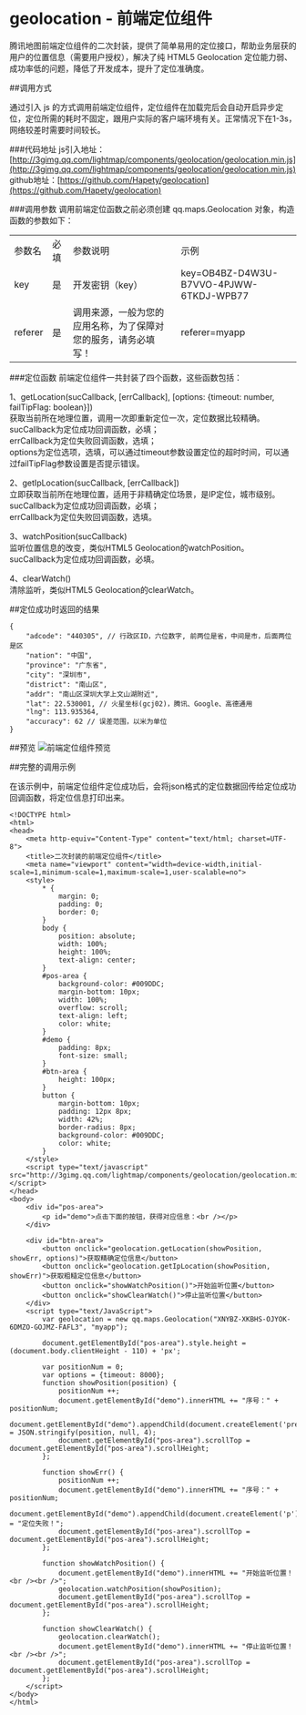 # geolocation - 前端定位组件
腾讯地图前端定位组件的二次封装，提供了简单易用的定位接口，帮助业务层获的用户的位置信息（需要用户授权），解决了纯 HTML5 Geolocation 定位能力弱、成功率低的问题，降低了开发成本，提升了定位准确度。

##调用方式

通过引入 js 的方式调用前端定位组件，定位组件在加载完后会自动开启异步定位，定位所需的耗时不固定，跟用户实际的客户端环境有关。正常情况下在1-3s，网络较差时需要时间较长。

###代码地址
js引入地址：[http://3gimg.qq.com/lightmap/components/geolocation/geolocation.min.js](http://3gimg.qq.com/lightmap/components/geolocation/geolocation.min.js)  
github地址：[https://github.com/Hapety/geolocation](https://github.com/Hapety/geolocation)

###调用参数
调用前端定位函数之前必须创建 qq.maps.Geolocation 对象，构造函数的参数如下：

<table>
   <tr>
      <td>参数名</td>
      <td>必填</td>
      <td>参数说明</td>
      <td>示例</td>
   </tr>
   <tr>
      <td>key</td>
      <td>是</td>
      <td>开发密钥（key）</td>
      <td>key=OB4BZ-D4W3U-B7VVO-4PJWW-6TKDJ-WPB77</td>
   </tr>
   <tr>
      <td>referer</td>
      <td>是</td>
      <td>调用来源，一般为您的应用名称，为了保障对您的服务，请务必填写！</td>
      <td>referer=myapp</td>
   </tr>
</table>

###定位函数
前端定位组件一共封装了四个函数，这些函数包括：

1、getLocation(sucCallback, [errCallback], [options: {timeout: number, failTipFlag: boolean}])  
获取当前所在地理位置，调用一次即重新定位一次，定位数据比较精确。  
sucCallback为定位成功回调函数，必填；  
errCallback为定位失败回调函数，选填；  
options为定位选项，选填，可以通过timeout参数设置定位的超时时间，可以通过failTipFlag参数设置是否提示错误。 

2、getIpLocation(sucCallback, [errCallback])  
立即获取当前所在地理位置，适用于非精确定位场景，是IP定位，城市级别。  
sucCallback为定位成功回调函数，必填；  
errCallback为定位失败回调函数，选填。 

3、watchPosition(sucCallback)  
监听位置信息的改变，类似HTML5 Geolocation的watchPosition。  
sucCallback为定位成功回调函数，必填。 

4、clearWatch()  
清除监听，类似HTML5 Geolocation的clearWatch。 

##定位成功时返回的结果

	{
	    "adcode": "440305", // 行政区ID，六位数字, 前两位是省，中间是市，后面两位是区
	    "nation": "中国",
	    "province": "广东省",
	    "city": "深圳市",
	    "district": "南山区",
	    "addr": "南山区深圳大学上文山湖附近",
	    "lat": 22.530001, // 火星坐标(gcj02)，腾讯、Google、高德通用
	    "lng": 113.935364,
	    "accuracy": 62 // 误差范围，以米为单位
	}

##预览
![前端定位组件预览](http://3gimg.qq.com/lightmap/components/geolocation/cdn-geolocation-barcode.png)

##完整的调用示例

在该示例中，前端定位组件定位成功后，会将json格式的定位数据回传给定位成功回调函数，将定位信息打印出来。

	<!DOCTYPE html>
	<html> 
	<head> 
	    <meta http-equiv="Content-Type" content="text/html; charset=UTF-8"> 
	    <title>二次封装的前端定位组件</title> 
	    <meta name="viewport" content="width=device-width,initial-scale=1,minimum-scale=1,maximum-scale=1,user-scalable=no">
	    <style>
	        * {
	            margin: 0;
	            padding: 0;
	            border: 0;
	        }
	        body {
	            position: absolute;
	            width: 100%;
	            height: 100%;
	            text-align: center;
	        }
	        #pos-area {
	            background-color: #009DDC;
	            margin-bottom: 10px;
	            width: 100%;
	            overflow: scroll;
	            text-align: left;
	            color: white;
	        }
	        #demo {
	            padding: 8px;
	            font-size: small;
	        }
	        #btn-area {
	            height: 100px;
	        }
	        button {
	            margin-bottom: 10px;
	            padding: 12px 8px;
	            width: 42%;
	            border-radius: 8px;
	            background-color: #009DDC;
	            color: white;
	        }
	    </style>
	    <script type="text/javascript" src="http://3gimg.qq.com/lightmap/components/geolocation/geolocation.min.js"></script>
	</head>
	<body>
	    <div id="pos-area">
	        <p id="demo">点击下面的按钮，获得对应信息：<br /></p>
	    </div>
	
	    <div id="btn-area">
	        <button onclick="geolocation.getLocation(showPosition, showErr, options)">获取精确定位信息</button>
	        <button onclick="geolocation.getIpLocation(showPosition, showErr)">获取粗糙定位信息</button>
	        <button onclick="showWatchPosition()">开始监听位置</button>
	        <button onclick="showClearWatch()">停止监听位置</button>
	    </div>
	    <script type="text/JavaScript">
	        var geolocation = new qq.maps.Geolocation("XNYBZ-XKBHS-OJYOK-6DMZO-GOJMZ-FAFL3", "myapp");
	
	        document.getElementById("pos-area").style.height = (document.body.clientHeight - 110) + 'px';
	
	        var positionNum = 0;
	        var options = {timeout: 8000};
	        function showPosition(position) {
	            positionNum ++;
	            document.getElementById("demo").innerHTML += "序号：" + positionNum;
	            document.getElementById("demo").appendChild(document.createElement('pre')).innerHTML = JSON.stringify(position, null, 4);
	            document.getElementById("pos-area").scrollTop = document.getElementById("pos-area").scrollHeight;
	        };
	
	        function showErr() {
	            positionNum ++;
	            document.getElementById("demo").innerHTML += "序号：" + positionNum;
	            document.getElementById("demo").appendChild(document.createElement('p')).innerHTML = "定位失败！";
	            document.getElementById("pos-area").scrollTop = document.getElementById("pos-area").scrollHeight;
	        };
	
	        function showWatchPosition() {
	            document.getElementById("demo").innerHTML += "开始监听位置！<br /><br />";
	            geolocation.watchPosition(showPosition);
	            document.getElementById("pos-area").scrollTop = document.getElementById("pos-area").scrollHeight;
	        };
	
	        function showClearWatch() {
	            geolocation.clearWatch();
	            document.getElementById("demo").innerHTML += "停止监听位置！<br /><br />";
	            document.getElementById("pos-area").scrollTop = document.getElementById("pos-area").scrollHeight;
	        };
	    </script>
	</body>
	</html>
